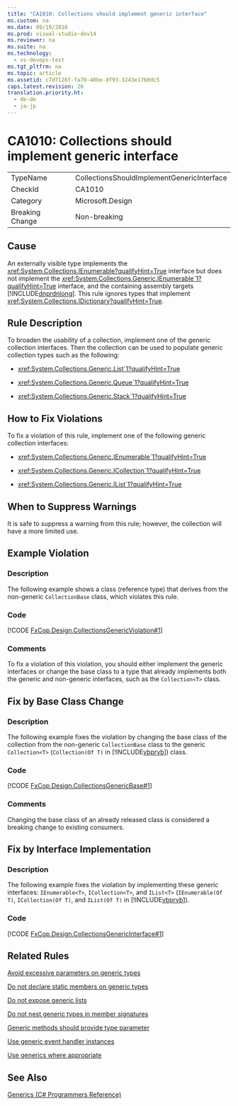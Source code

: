 ```yaml
---
title: "CA1010: Collections should implement generic interface"
ms.custom: na
ms.date: 09/19/2016
ms.prod: visual-studio-dev14
ms.reviewer: na
ms.suite: na
ms.technology: 
  - vs-devops-test
ms.tgt_pltfrm: na
ms.topic: article
ms.assetid: c7d7126f-fa70-40be-8f93-3243e1760dc5
caps.latest.revision: 26
translation.priority.ht: 
  - de-de
  - ja-jp
---
```

# CA1010: Collections should implement generic interface
|||  
|-|-|  
|TypeName|CollectionsShouldImplementGenericInterface|  
|CheckId|CA1010|  
|Category|Microsoft.Design|  
|Breaking Change|Non-breaking|  
  
## Cause  
 An externally visible type implements the <xref:System.Collections.IEnumerable?qualifyHint=True> interface but does not implement the <xref:System.Collections.Generic.IEnumerable`1?qualifyHint=True> interface, and the containing assembly targets [!INCLUDE[dnprdnlong](../vs140/includes/dnprdnlong_md.md)]. This rule ignores types that implement <xref:System.Collections.IDictionary?qualifyHint=True>.  
  
## Rule Description  
 To broaden the usability of a collection, implement one of the generic collection interfaces. Then the collection can be used to populate generic collection types such as the following:  
  
-   <xref:System.Collections.Generic.List`1?qualifyHint=True>  
  
-   <xref:System.Collections.Generic.Queue`1?qualifyHint=True>  
  
-   <xref:System.Collections.Generic.Stack`1?qualifyHint=True>  
  
## How to Fix Violations  
 To fix a violation of this rule, implement one of the following generic collection interfaces:  
  
-   <xref:System.Collections.Generic.IEnumerable`1?qualifyHint=True>  
  
-   <xref:System.Collections.Generic.ICollection`1?qualifyHint=True>  
  
-   <xref:System.Collections.Generic.IList`1?qualifyHint=True>  
  
## When to Suppress Warnings  
 It is safe to suppress a warning from this rule; however, the collection will have a more limited use.  
  
## Example Violation  
  
### Description  
 The following example shows a class (reference type) that derives from the non-generic `CollectionBase` class, which violates this rule.  
  
### Code  
 [!CODE [FxCop.Design.CollectionsGenericViolation#1](../CodeSnippet/VS_Snippets_CodeAnalysis/FxCop.Design.CollectionsGenericViolation#1)]  
  
### Comments  
 To fix a violation of this violation, you should either implement the generic interfaces or change the base class to a type that already implements both the generic and non-generic interfaces, such as the `Collection<T>` class.  
  
## Fix by Base Class Change  
  
### Description  
 The following example fixes the violation by changing the base class of the collection from the non-generic `CollectionBase` class to the generic `Collection<T>` (`Collection(Of T)` in [!INCLUDE[vbprvb](../vs140/includes/vbprvb_md.md)]) class.  
  
### Code  
 [!CODE [FxCop.Design.CollectionsGenericBase#1](../CodeSnippet/VS_Snippets_CodeAnalysis/FxCop.Design.CollectionsGenericBase#1)]  
  
### Comments  
 Changing the base class of an already released class is considered a breaking change to existing consumers.  
  
## Fix by Interface Implementation  
  
### Description  
 The following example fixes the violation by implementing these generic interfaces: `IEnumerable<T>`, `ICollection<T>`, and `IList<T>` (`IEnumerable(Of T)`, `ICollection(Of T)`, and `IList(Of T)` in [!INCLUDE[vbprvb](../vs140/includes/vbprvb_md.md)]).  
  
### Code  
 [!CODE [FxCop.Design.CollectionsGenericInterface#1](../CodeSnippet/VS_Snippets_CodeAnalysis/FxCop.Design.CollectionsGenericInterface#1)]  
  
## Related Rules  
 [Avoid excessive parameters on generic types](../vs140/CA1005--Avoid-excessive-parameters-on-generic-types.md)  
  
 [Do not declare static members on generic types](../vs140/CA1000--Do-not-declare-static-members-on-generic-types.md)  
  
 [Do not expose generic lists](../Topic/CA1002:%20Do%20not%20expose%20generic%20lists.md)  
  
 [Do not nest generic types in member signatures](../vs140/CA1006--Do-not-nest-generic-types-in-member-signatures.md)  
  
 [Generic methods should provide type parameter](../vs140/CA1004--Generic-methods-should-provide-type-parameter.md)  
  
 [Use generic event handler instances](../Topic/CA1003:%20Use%20generic%20event%20handler%20instances.md)  
  
 [Use generics where appropriate](../Topic/CA1007:%20Use%20generics%20where%20appropriate.md)  
  
## See Also  
 [Generics (C# Programmers Reference)](../Topic/Generics%20\(C%23%20Programming%20Guide\).md)